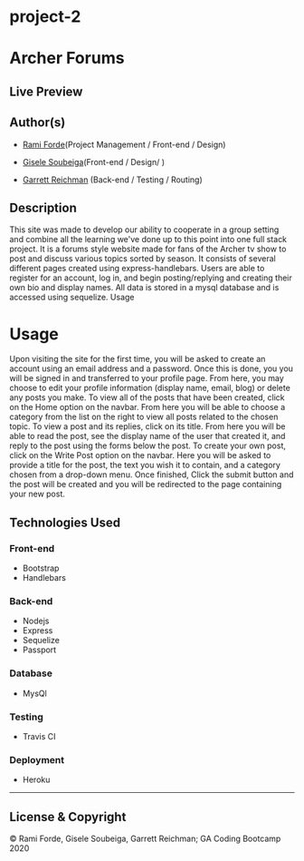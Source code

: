 
# project-2

# Archer Forums

## Live Preview
 


## Author(s)
  - [Rami Forde](https://github.com/rforde1)(Project Management / Front-end / Design)

  - [Gisele Soubeiga](https://github.com/Giselesoubeiga)(Front-end / Design/ )

  - [Garrett Reichman](https://github.com/GReichman) (Back-end / Testing / Routing)



## Description

This site was made to develop our ability to cooperate in a group setting and combine all the learning we've done up to this point into one full stack project. It is a forums style website made for fans of the Archer tv show to post and discuss various topics sorted by season. It consists of several different pages created using express-handlebars. Users are able to register for an account, log in, and begin posting/replying and creating their own bio and display names. All data is stored in a mysql database and is accessed using sequelize. 
Usage


# Usage
Upon visiting the site for the first time, you will be asked to create an account using an email address and a password. Once this is done, you you will be signed in and transferred to your profile page. From here, you may choose to edit your profile information (display name, email, blog) or delete any posts you make. To view all of the posts that have been created, click on the Home option on the navbar. From here you will be able to choose a category from the list on the right to view all posts related to the chosen topic. To view a post and its replies, click on its title. From here you will be able to read the post, see the display name of the user that created it, and reply to the post using the forms below the post. To create your own post, click on the Write Post option on the navbar. Here you will be asked to provide a title for the post, the text you wish it to contain, and a category chosen from a drop-down menu. Once finished, Click the submit button and the post will be created and you will be redirected to the page containing your new post.

 
## Technologies Used

  ### Front-end  
  - Bootstrap
  - Handlebars 

  ### Back-end
  - Nodejs
  - Express
  - Sequelize
  - Passport

  ### Database
  - MysQl

  ### Testing
  - Travis CI

  ### Deployment
  - Heroku




---
## License & Copyright
© Rami Forde, Gisele Soubeiga, Garrett Reichman; GA Coding Bootcamp 2020

